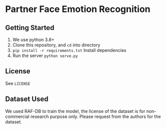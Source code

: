 # Partner Face Emotion Recognition

## Getting Started
1. We use python 3.8+
1. Clone this repository, and `cd` into directory
2. `pip install -r requirements.txt` Install dependencies
3. Run the server
    ```python serve.py```
   
## License
See `LICENSE`

## Dataset Used
We used RAF-DB to train the model, the license of the dataset is 
for non-commercial research purpose only. Please request from the authors for the dataset.
